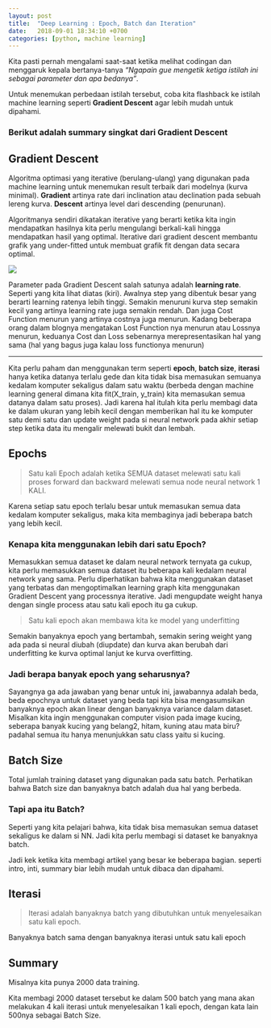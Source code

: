 ```yaml
---
layout: post
title:  "Deep Learning : Epoch, Batch dan Iteration"
date:   2018-09-01 18:34:10 +0700
categories: [python, machine learning]
---
```



Kita pasti pernah mengalami saat-saat ketika melihat codingan dan menggaruk kepala bertanya-tanya *“Ngapain gue mengetik ketiga istilah ini sebagai parameter dan apa bedanya”*.

Untuk menemukan perbedaan istilah tersebut, coba kita flashback ke istilah machine learning seperti **Gradient Descent** agar lebih mudah untuk dipahami.

### Berikut adalah summary singkat dari Gradient Descent

## Gradient Descent
Algoritma optimasi yang iterative (berulang-ulang) yang digunakan pada machine learning untuk menemukan result terbaik dari modelnya (kurva minimal). **Gradient** artinya rate dari inclination atau declination pada sebuah lereng kurva. **Descent** artinya level dari descending (penurunan).

Algoritmanya sendiri dikatakan iterative yang berarti ketika kita ingin mendapatkan hasilnya kita perlu mengulangi berkali-kali hingga mendapatkan hasil yang optimal. Iterative dari gradient descent membantu grafik yang under-fitted untuk membuat grafik fit dengan data secara optimal.

![](https://cdn-images-1.medium.com/max/800/1*pwPIG-GWHyaPVMVGG5OhAQ.gif)

Parameter pada Gradient Descent salah satunya adalah **learning rate**. Seperti yang kita lihat diatas (kiri). Awalnya step yang dibentuk besar yang berarti learning ratenya lebih tinggi. Semakin menuruni kurva step semakin kecil yang artinya learning rate juga semakin rendah. Dan juga Cost Function menurun yang artinya costnya juga menurun. Kadang beberapa orang dalam blognya mengatakan Lost Function nya menurun atau Lossnya menurun, keduanya Cost dan Loss sebenarnya merepresentasikan hal yang sama (hal yang bagus juga kalau loss functionya menurun)

----

Kita perlu paham dan menggunakan term seperti **epoch**, **batch size**, **iterasi** hanya ketika datanya terlalu gede dan kita tidak bisa memasukan semuanya kedalam komputer sekaligus dalam satu waktu (berbeda dengan machine learning general dimana kita fit(X_train, y_train) kita memasukan semua datanya dalam satu proses). Jadi karena hal itulah kita perlu membagi data ke dalam ukuran yang lebih kecil dengan memberikan hal itu ke komputer satu demi satu dan update weight pada si neural network pada akhir setiap step ketika data itu mengalir melewati bukit dan lembah.

## Epochs
> Satu kali Epoch adalah ketika SEMUA dataset melewati satu kali proses forward dan backward melewati semua node neural network 1 KALI.

Karena setiap satu epoch terlalu besar untuk memasukan semua data kedalam komputer sekaligus, maka kita membaginya jadi beberapa batch yang lebih kecil.

### Kenapa kita menggunakan lebih dari satu Epoch?
Memasukkan semua dataset ke dalam neural network ternyata ga cukup, kita perlu memasukkan semua dataset itu beberapa kali kedalam neural network yang sama. Perlu diperhatikan bahwa kita menggunakan dataset yang terbatas dan mengoptimalkan learning graph kita menggunakan Gradient Descent yang processnya iterative. Jadi mengupdate weight hanya dengan single process atau satu kali epoch itu ga cukup.

> Satu kali epoch akan membawa kita ke model yang underfitting

Semakin banyaknya epoch yang bertambah, semakin sering weight yang ada pada si neural diubah (diupdate) dan kurva akan berubah dari underfitting ke kurva optimal lanjut ke kurva overfitting.

### Jadi berapa banyak epoch yang seharusnya?
Sayangnya ga ada jawaban yang benar untuk ini, jawabannya adalah beda, beda epochnya untuk dataset yang beda tapi kita bisa mengasumsikan banyaknya epoch akan linear dengan banyaknya variance dalam dataset. Misalkan kita ingin menggunakan computer vision pada image kucing, seberapa banyak kucing yang belang2, hitam, kuning atau mata biru? padahal semua itu hanya menunjukkan satu class yaitu si kucing.

## Batch Size
Total jumlah training dataset yang digunakan pada satu batch. Perhatikan bahwa Batch size dan banyaknya batch adalah dua hal yang berbeda.

### Tapi apa itu Batch?
Seperti yang kita pelajari bahwa, kita tidak bisa memasukan semua dataset sekaligus ke dalam si NN. Jadi kita perlu membagi si dataset ke banyaknya batch.

Jadi kek ketika kita membagi artikel yang besar ke beberapa bagian. seperti intro, inti, summary biar lebih mudah untuk dibaca dan dipahami.

## Iterasi
> Iterasi adalah banyaknya batch yang dibutuhkan untuk menyelesaikan satu kali epoch. 

Banyaknya batch sama dengan banyaknya iterasi untuk satu kali epoch

## Summary

Misalnya kita punya 2000 data training.

Kita membagi 2000 dataset tersebut ke dalam 500 batch yang mana akan melakukan 4 kali iterasi untuk menyelesaikan 1 kali epoch, dengan kata lain 500nya sebagai Batch Size.
